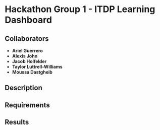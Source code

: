 # **Hackathon Group 1 - ITDP Learning Dashboard**

## Collaborators

* **Ariel Guerrero**
* **Alexis John**
* **Jacob Holfelder**
* **Taylor Luttrell-Williams**
* **Moussa Dastgheib**


## Description


## Requirements


## Results







